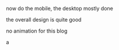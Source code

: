 now do the mobile, the desktop mostly done

the overall design is quite good

no animation for this blog

a


